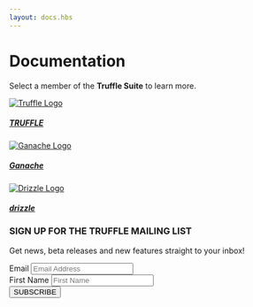 ```yaml
---
layout: docs.hbs
---
```

# Documentation

Select a member of the **Truffle Suite** to learn more.

<div class="row docs-home">
  <div class="col-4">
    <a class="link-card" href="/docs/truffle/overview">
      <div class="card docs-truffle-card mb-3">
        <div class="card-body">
          <img class="card-img-top" src="/img/truffle-logomark.svg" alt="Truffle Logo">
          <h5 class="card-title text-center text-truffle">TRUFFLE</h5>
        </div>
      </div>
    </a>
  </div>

  <div class="col-4">
    <a class="link-card" href="/docs/ganache/overview">
      <div class="card docs-ganache-card mb-3">
        <div class="card-body">
          <img class="card-img-top" src="/img/ganache-logomark.svg" alt="Ganache Logo">
          <h5 class="card-title text-center text-ganache">Ganache</h5>
        </div>
      </div>
    </a>
  </div>

  <div class="col-4">
    <a class="link-card" href="/docs/drizzle/overview">
      <div class="card docs-drizzle-card mb-3">
        <div class="card-body">
          <img class="card-img-top" src="/img/drizzle-logomark.svg" alt="Drizzle Logo">
          <h5 class="card-title text-center text-drizzle">dri<span class="drizzle-z-skew-1">z</span><span class="drizzle-z-skew-2">z</span>le</h5>
        </div>
      </div>
    </a>
  </div>
</div>

<div class="row">
  <div class="col">
    <h3>SIGN UP FOR THE TRUFFLE MAILING LIST</h3>
    <p>Get news, beta releases and new features straight to your inbox!</p>
    <div id="mc_embed_signup">
      <form action="https://truffleframework.us11.list-manage.com/subscribe/post?u=947c9b18fc27e0b00fc2ad055&amp;id=97cfd4251b" method="post" id="mc-embedded-subscribe-form" name="mc-embedded-subscribe-form" class="validate" target="_blank" novalidate>
        <div id="mc_embed_signup_scroll">
          <div class='FormWrapper'>
            <div class="mc-field-group form-group">
              <label class="sr-only" for="mce-EMAIL">Email</label>
              <input type="email" value="" name="EMAIL" class="form-control email" placeholder="Email Address" id="mce-EMAIL" required>
            </div>
            <div class="mc-field-group form-group">
              <label class="sr-only" for="mce-FNAME">First Name</label>
              <input type="text" value="" name="FNAME" class="form-control" placeholder="First Name" id="mce-FNAME">
            </div>
            <!-- real people should not fill this in and expect good things - do not remove this or risk form bot signups-->
            <div style="position: absolute; left: -5000px;" aria-hidden="true"><input type="text" name="b_947c9b18fc27e0b00fc2ad055_97cfd4251b" tabindex="-1" value=""></div>
            <div class="clear"><input type="submit" value="SUBSCRIBE" name="subscribe" id="mc-embedded-subscribe" class="btn btn-truffle"></div>
          </div>
        </div>
      </form>
    </div>
  </div>
</div>